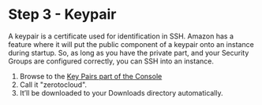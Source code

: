# Step 3 - Keypair

A keypair is a certificate used for identification in SSH. Amazon has a feature where it will put the public component of a keypair onto an instance during startup. So, as long as you have the private part, and your Security Groups are configured correctly, you can SSH into an instance.

1. Browse to the <a href="https://console.aws.amazon.com/ec2/v2/home?region=us-west-2#KeyPairs:" target="_blank">Key Pairs part of the Console</a>
2. Call it "zerotocloud".  
3. It’ll be downloaded to your Downloads directory automatically.

